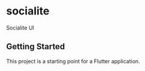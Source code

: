 # socialite

Socialite UI 

## Getting Started

This project is a starting point for a Flutter application.

